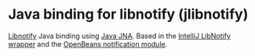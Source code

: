 # Java binding for libnotify (jlibnotify)
[Libnotify](https://developer.gnome.org/libnotify/) Java binding using [Java JNA](https://github.com/java-native-access/jna).
Based in the [IntelliJ LibNotify wrapper](https://github.com/JetBrains/intellij-community/blob/master/platform/platform-impl/src/com/intellij/ui/LibNotifyWrapper.java) and the [OpenBeans notification module](https://github.com/OpenBeans/OpenBeans/blob/master/pkgsrc-coolbeans/ide/files/platform/ro.emilianbold.notifications/src/ro/emilianbold/notifications/linux/jna/LibNotifyLibrary.java).
